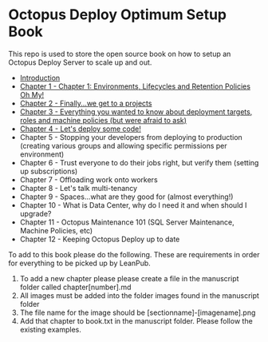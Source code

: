 # Octopus Deploy Optimum Setup Book
This repo is used to store the open source book on how to setup an Octopus Deploy Server to scale up and out.  

- [Introduction](manuscript/Introduction.md.md)
- [Chapter 1 - Chapter 1: Environments, Lifecycles and Retention Policies Oh My!](manuscript/EnvironmentsLifeCyclesRetentionPolicies.md)
- [Chapter 2 - Finally...we get to a projects](manuscript/Projects.md)
- [Chapter 3 - Everything you wanted to know about deployment targets, roles and machine policies (but were afraid to ask)](manuscript/DeploymentTargets.md)
- [Chapter 4 - Let's deploy some code!](manuscript/Releases.md)
- Chapter 5 - Stopping your developers from deploying to production (creating various groups and allowing specific permissions per environment)
- Chapter 6 - Trust everyone to do their jobs right, but verify them (setting up subscriptions)
- Chapter 7 - Offloading work onto workers
- Chapter 8 - Let's talk multi-tenancy
- Chapter 9 - Spaces...what are they good for (almost everything!)
- Chapter 10 - What is Data Center, why do I need it and when should I upgrade?
- Chapter 11 - Octopus Maintenance 101 (SQL Server Maintenance, Machine Policies, etc)
- Chapter 12 - Keeping Octopus Deploy up to date

To add to this book please do the following.  These are requirements in order for everything to be picked up by LeanPub.

1) To add a new chapter please please create a file in the manuscript folder called chapter[number].md
2) All images must be added into the folder images found in the manuscript folder
3) The file name for the image should be [sectionname]-[imagename].png
4) Add that chapter to book.txt in the manuscript folder.  Please follow the existing examples. 